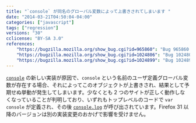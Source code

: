 ```yaml
---
title: "`console` が同名のグローバル変数によって上書きされてしまいます "
date: "2014-03-21T04:50:04-04:00"
categories: ["javascript"]
tags: ["regression"]
versions: "30"
cclicense: "BY-SA 3.0"
references:
    "https://bugzilla.mozilla.org/show_bug.cgi?id=965860": "Bug 965860 – Rewrite ConsoleAPI in C++"
    "https://bugzilla.mozilla.org/show_bug.cgi?id=1024806": "Bug 1024806 – Ro.me does not load after clicking the try anyway warning. Worked in ff29."
    "https://bugzilla.mozilla.org/show_bug.cgi?id=1024899": "Bug 1024899 – After update from v 29.0.1 to v 30.0 the site: https://home.cgm-life.de/fb363286-e393-4a31-84c1-9c60e07c6cef cannot be reached (responsive design - twitter bootstrap - Angular JS)"
---
```

[`console`](https://developer.mozilla.org/ja/docs/Web/API/console) の新しい実装が原因で、`console` という名前のユーザ定義グローバル変数が存在する場合、それによってこのオブジェクトが上書きされ、結果として予期せぬ挙動が発生してしまいます。少なくとも 2 つのサイトが正しく動作しなくなっていることが判明しており、いずれもトップレベルのコードで `var console` が定義され、その後 [`console.log`](https://developer.mozilla.org/ja/docs/Web/API/console.log) が呼び出されています。Firefox 31 以降のバージョンは別の実装変更のおかげで影響を受けません。
